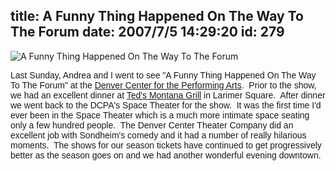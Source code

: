 title: A Funny Thing Happened On The Way To The Forum
date: 2007/7/5 14:29:20
id: 279
---
![A Funny Thing Happened On The Way To The Forum](/journal_images/DCAForum-120.jpg)

<font face="Arial">Last Sunday, Andrea and I went to see "A Funny Thing Happened On The Way To The Forum" at the [Denver Center for the Performing Arts](http://www.denvercenter.org).  Prior to the show, we had an excellent dinner at [Ted's Montana Grill](http://www.tedsmontanagrill.com/) in Larimer Square.  After dinner we went back to the DCPA's Space Theater for the show.  It was the first time I'd ever been in the Space Theater which is a much more intimate space seating only a few hundred people.  The Denver Center Theater Company did an excellent job with Sondheim's comedy and it had a number of really hilarious moments.  The shows for our season tickets have continued to get progressively better as the season goes on and we had another wonderful evening downtown.</font>